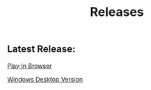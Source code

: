 ﻿---
permalink: /releases/
title: "Releases"
---


## Latest Release:

[Play In Browser](https://jpc22.github.io/webbuildlatest)

[Windows Desktop Version](https://github.com/jpc22/jpc22.github.io)